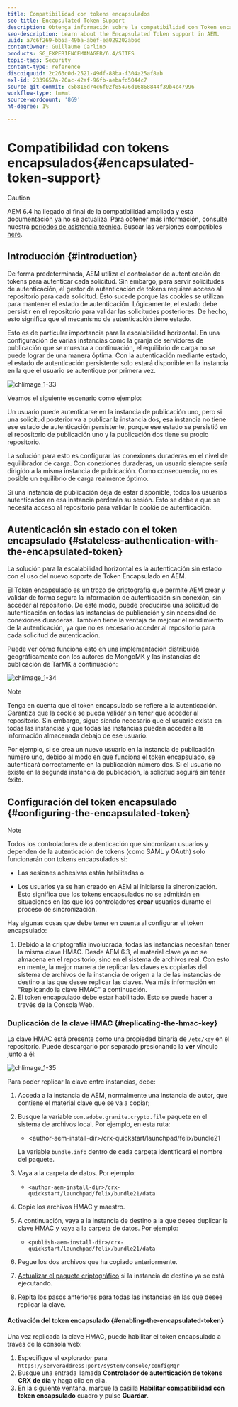 ```yaml
---
title: Compatibilidad con tokens encapsulados
seo-title: Encapsulated Token Support
description: Obtenga información sobre la compatibilidad con Token encapsulado en AEM.
seo-description: Learn about the Encapsulated Token support in AEM.
uuid: a7c6f269-bb5a-49ba-abef-ea029202ab6d
contentOwner: Guillaume Carlino
products: SG_EXPERIENCEMANAGER/6.4/SITES
topic-tags: Security
content-type: reference
discoiquuid: 2c263c0d-2521-49df-88ba-f304a25af8ab
exl-id: 2339657a-20ac-42af-96fb-aebafd5044c7
source-git-commit: c5b816d74c6f02f85476d16868844f39b4c47996
workflow-type: tm+mt
source-wordcount: '869'
ht-degree: 1%

---
```


# Compatibilidad con tokens encapsulados{#encapsulated-token-support}

>[!CAUTION]
>
>AEM 6.4 ha llegado al final de la compatibilidad ampliada y esta documentación ya no se actualiza. Para obtener más información, consulte nuestra [períodos de asistencia técnica](https://helpx.adobe.com/es/support/programs/eol-matrix.html). Buscar las versiones compatibles [here](https://experienceleague.adobe.com/docs/).

## Introducción {#introduction}

De forma predeterminada, AEM utiliza el controlador de autenticación de tokens para autenticar cada solicitud. Sin embargo, para servir solicitudes de autenticación, el gestor de autenticación de tokens requiere acceso al repositorio para cada solicitud. Esto sucede porque las cookies se utilizan para mantener el estado de autenticación. Lógicamente, el estado debe persistir en el repositorio para validar las solicitudes posteriores. De hecho, esto significa que el mecanismo de autenticación tiene estado.

Esto es de particular importancia para la escalabilidad horizontal. En una configuración de varias instancias como la granja de servidores de publicación que se muestra a continuación, el equilibrio de carga no se puede lograr de una manera óptima. Con la autenticación mediante estado, el estado de autenticación persistente solo estará disponible en la instancia en la que el usuario se autentique por primera vez.

![chlimage_1-33](assets/chlimage_1-33.png)

Veamos el siguiente escenario como ejemplo:

Un usuario puede autenticarse en la instancia de publicación uno, pero si una solicitud posterior va a publicar la instancia dos, esa instancia no tiene ese estado de autenticación persistente, porque ese estado se persistió en el repositorio de publicación uno y la publicación dos tiene su propio repositorio.

La solución para esto es configurar las conexiones duraderas en el nivel de equilibrador de carga. Con conexiones duraderas, un usuario siempre sería dirigido a la misma instancia de publicación. Como consecuencia, no es posible un equilibrio de carga realmente óptimo.

Si una instancia de publicación deja de estar disponible, todos los usuarios autenticados en esa instancia perderán su sesión. Esto se debe a que se necesita acceso al repositorio para validar la cookie de autenticación.

## Autenticación sin estado con el token encapsulado {#stateless-authentication-with-the-encapsulated-token}

La solución para la escalabilidad horizontal es la autenticación sin estado con el uso del nuevo soporte de Token Encapsulado en AEM.

El Token encapsulado es un trozo de criptografía que permite AEM crear y validar de forma segura la información de autenticación sin conexión, sin acceder al repositorio. De este modo, puede producirse una solicitud de autenticación en todas las instancias de publicación y sin necesidad de conexiones duraderas. También tiene la ventaja de mejorar el rendimiento de la autenticación, ya que no es necesario acceder al repositorio para cada solicitud de autenticación.

Puede ver cómo funciona esto en una implementación distribuida geográficamente con los autores de MongoMK y las instancias de publicación de TarMK a continuación:

![chlimage_1-34](assets/chlimage_1-34.png)

>[!NOTE]
>
>Tenga en cuenta que el token encapsulado se refiere a la autenticación. Garantiza que la cookie se pueda validar sin tener que acceder al repositorio. Sin embargo, sigue siendo necesario que el usuario exista en todas las instancias y que todas las instancias puedan acceder a la información almacenada debajo de ese usuario.
>
>Por ejemplo, si se crea un nuevo usuario en la instancia de publicación número uno, debido al modo en que funciona el token encapsulado, se autenticará correctamente en la publicación número dos. Si el usuario no existe en la segunda instancia de publicación, la solicitud seguirá sin tener éxito.

## Configuración del token encapsulado {#configuring-the-encapsulated-token}

>[!NOTE]
>Todos los controladores de autenticación que sincronizan usuarios y dependen de la autenticación de tokens (como SAML y OAuth) solo funcionarán con tokens encapsulados si:
>
>* Las sesiones adhesivas están habilitadas o
>
>* Los usuarios ya se han creado en AEM al iniciarse la sincronización. Esto significa que los tokens encapsulados no se admitirán en situaciones en las que los controladores **crear** usuarios durante el proceso de sincronización.


Hay algunas cosas que debe tener en cuenta al configurar el token encapsulado:

1. Debido a la criptografía involucrada, todas las instancias necesitan tener la misma clave HMAC. Desde AEM 6.3, el material clave ya no se almacena en el repositorio, sino en el sistema de archivos real. Con esto en mente, la mejor manera de replicar las claves es copiarlas del sistema de archivos de la instancia de origen a la de las instancias de destino a las que desee replicar las claves. Vea más información en &quot;Replicando la clave HMAC&quot; a continuación.
1. El token encapsulado debe estar habilitado. Esto se puede hacer a través de la Consola Web.

### Duplicación de la clave HMAC {#replicating-the-hmac-key}

La clave HMAC está presente como una propiedad binaria de `/etc/key` en el repositorio. Puede descargarlo por separado presionando la **ver** vínculo junto a él:

![chlimage_1-35](assets/chlimage_1-35.png)

Para poder replicar la clave entre instancias, debe:

1. Acceda a la instancia de AEM, normalmente una instancia de autor, que contiene el material clave que se va a copiar;
1. Busque la variable `com.adobe.granite.crypto.file` paquete en el sistema de archivos local. Por ejemplo, en esta ruta:

   * &lt;author-aem-install-dir>/crx-quickstart/launchpad/felix/bundle21

   La variable `bundle.info` dentro de cada carpeta identificará el nombre del paquete.

1. Vaya a la carpeta de datos. Por ejemplo:

   * `<author-aem-install-dir>/crx-quickstart/launchpad/felix/bundle21/data`

1. Copie los archivos HMAC y maestro.
1. A continuación, vaya a la instancia de destino a la que desee duplicar la clave HMAC y vaya a la carpeta de datos. Por ejemplo:

   * `<publish-aem-install-dir>/crx-quickstart/launchpad/felix/bundle21/data`

1. Pegue los dos archivos que ha copiado anteriormente.
1. [Actualizar el paquete criptográfico](/help/communities/deploy-communities.md#refresh-the-granite-crypto-bundle) si la instancia de destino ya se está ejecutando.

1. Repita los pasos anteriores para todas las instancias en las que desee replicar la clave.

#### Activación del token encapsulado {#enabling-the-encapsulated-token}

Una vez replicada la clave HMAC, puede habilitar el token encapsulado a través de la consola web:

1. Especifique el explorador para `https://serveraddress:port/system/console/configMgr`
1. Busque una entrada llamada **Controlador de autenticación de tokens CRX de día** y haga clic en ella.
1. En la siguiente ventana, marque la casilla **Habilitar compatibilidad con token encapsulado** cuadro y pulse **Guardar**.
